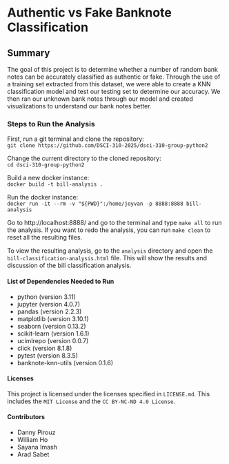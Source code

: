 # Authentic vs Fake Banknote Classification

## Summary

The goal of this project is to determine whether a number of random bank notes can be accurately classified as authentic or fake. Through the use of a training set extracted from this dataset, we were able to create a KNN classification model and test our testing set to determine our accuracy. We then ran our unknown bank notes through our model and created visualizations to understand our bank notes better.

### Steps to Run the Analysis

First, run a git terminal and clone the repository: <br>
`git clone https://github.com/DSCI-310-2025/dsci-310-group-python2`

Change the current directory to the cloned repository: <br>
`cd dsci-310-group-python2`

Build a new docker instance: <br>
`docker build -t bill-analysis .`

Run the docker instance: <br>
`docker run -it --rm -v "${PWD}":/home/joyvan -p 8888:8888 bill-analysis`

Go to http://localhost:8888/ and go to the terminal and type `make all` to run the analysis. If you want to redo the analysis, you can run `make clean` to reset all the resulting files.

To view the resulting analysis, go to the `analysis` directory and open the `bill-classification-analysis.html` file. This will show the results and discussion of the bill classification analysis.

#### List of Dependencies Needed to Run

- python (version 3.11)
- jupyter (version 4.0.7)
- pandas (version 2.2.3)
- matplotlib (version 3.10.1)
- seaborn (version 0.13.2)
- scikit-learn (version 1.6.1)
- ucimlrepo (version 0.0.7)
- click (version 8.1.8)
- pytest (version 8.3.5)
- banknote-knn-utils (version 0.1.6)

#### Licenses

This project is licensed under the licenses specified in `LICENSE.md`. This includes the `MIT License` and the `CC BY-NC-ND 4.0 License`.

#### Contributors

- Danny Pirouz
- William Ho
- Sayana Imash
- Arad Sabet
